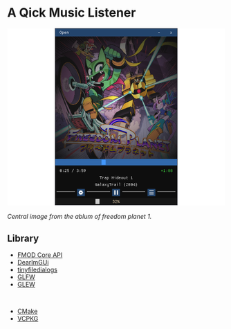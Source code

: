 
# A Qick Music Listener

<p align="center">
  <img src="assets/repository/image/Screenshot_1.png" />
</p>

*Central image from the ablum of freedom planet 1.*

## Library

- [FMOD Core API](https://www.fmod.com/docs/2.03/api/core-api.html)
- [DearImGUi](https://github.com/ocornut/imgui)
- [tinyfiledialogs](https://github.com/native-toolkit/libtinyfiledialogs)
- [GLFW](https://www.glfw.org/)
- [GLEW](https://glew.sourceforge.net/)

<br/>

- [CMake](https://cmake.org/)
- [VCPKG](https://vcpkg.io/en/)